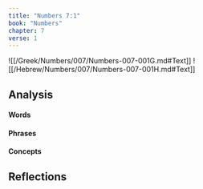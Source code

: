 ```yaml
---
title: "Numbers 7:1"
book: "Numbers"
chapter: 7
verse: 1
---
```

![[/Greek/Numbers/007/Numbers-007-001G.md#Text]]
![[/Hebrew/Numbers/007/Numbers-007-001H.md#Text]]

## Analysis

#### Words

#### Phrases

#### Concepts

## Reflections
